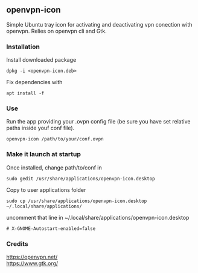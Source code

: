 ## openvpn-icon

Simple Ubuntu tray icon for activating and deactivating vpn conection with openvpn. Relies on openvpn cli and Gtk.

### Installation

<!-- 
* [openvpn-icon_0.1.0_all.deb](https://drive.google.com/uc?export=download&id=1neaPxDBnxzrPa8O3IcTB615T04_GviLO)
-->

Install downloaded package

```
dpkg -i <openvpn-icon.deb> 
```

Fix dependencies with 

```
apt install -f
```

### Use

Run the app providing your .ovpn config file (be sure you have set relative paths inside youf conf file).

```
openvpn-icon /path/to/your/conf.ovpn
```

### Make it launch at startup

Once installed, change path/to/conf in
```
sudo gedit /usr/share/applications/openvpn-icon.desktop
```

Copy to user applications folder
```
sudo cp /usr/share/applications/openvpn-icon.desktop ~/.local/share/applications/
```

uncomment that line in ~/.local/share/applications/openvpn-icon.desktop
```
# X-GNOME-Autostart-enabled=false
```

### Credits

https://openvpn.net/  
https://www.gtk.org/


